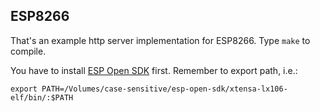## ESP8266

That's an example http server implementation for ESP8266. Type `make` to compile.

You have to install [ESP Open SDK](https://github.com/pfalcon/esp-open-sdk) first. Remember to export path, i.e.:

```
export PATH=/Volumes/case-sensitive/esp-open-sdk/xtensa-lx106-elf/bin/:$PATH
```

